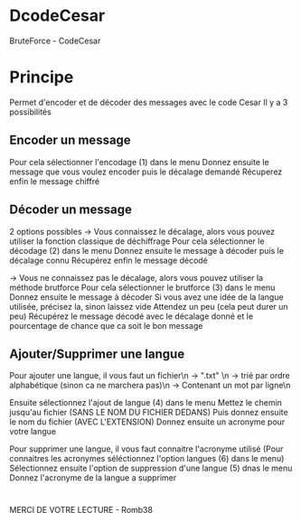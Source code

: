 # DcodeCesar
 BruteForce - CodeCesar

# Principe
 Permet d'encoder et de décoder des messages avec le code Cesar
 Il y a 3 possibilités

 ## Encoder un message
 Pour cela sélectionner l'encodage (1) dans le menu
 Donnez ensuite le message que vous voulez encoder puis le décalage demandé
 Récuperez enfin le message chiffré

 ## Décoder un message
 2 options possibles
  -> Vous connaissez le décalage, alors vous pouvez utiliser la fonction classique de déchiffrage
  Pour cela sélectionner le décodage (2) dans le menu
  Donnez ensuite le message à décoder puis le décalage connu
  Récupérez enfin le message décodé

  -> Vous ne connaissez pas le décalage, alors vous pouvez utiliser la méthode brutforce
  Pour cela sélectionner le brutforce (3) dans le menu
  Donnez ensuite le message à décoder
  Si vous avez une idée de la langue utilisée, précisez la, sinon laissez vide
  Attendez un peu (cela peut durer un peu)
  Récupérez le message décodé avec le décalage donné et le pourcentage de chance que ca soit le bon message

  ## Ajouter/Supprimer une langue
  Pour ajouter une langue, il vous faut un fichier\n
  -> ".txt" \n
  -> trié par ordre alphabétique (sinon ca ne marchera pas)\n
  -> Contenant un mot par ligne\n

  Ensuite sélectionnez l'ajout de langue (4) dans le menu
  Mettez le chemin jusqu'au fichier (SANS LE NOM DU FICHIER DEDANS)
  Puis donnez ensuite le nom du fichier (AVEC L'EXTENSION)
  Donnez ensuite un acronyme pour votre langue


  Pour supprimer une langue, il vous faut connaitre l'acronyme utilisé
  (Pour connaitres les acronymes séléctionnez l'option langues (6) dans le menu)
  Sélectionnez ensuite l'option de suppression d'une langue (5) dnas le menu
  Donnez l'acronyme de la langue a supprimer

#
MERCI DE VOTRE LECTURE - Romb38
  


